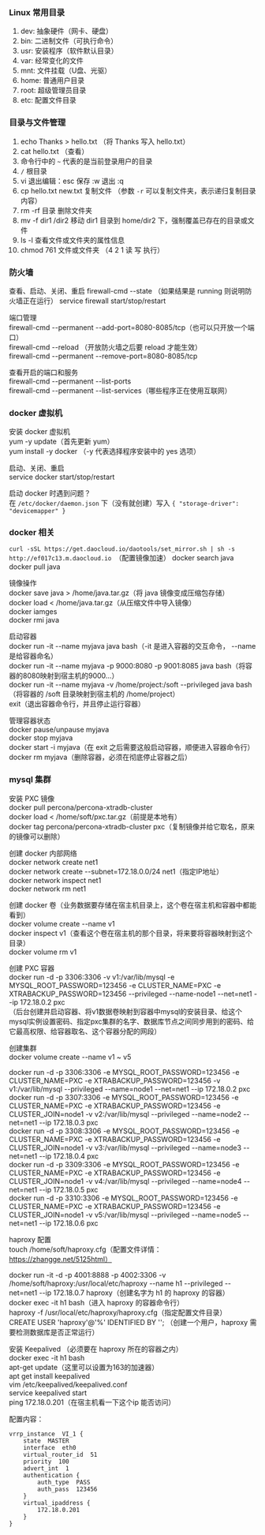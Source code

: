 ### Linux 常用目录

1. dev: 抽象硬件（网卡、硬盘）  
2. bin: 二进制文件（可执行命令）
3. usr: 安装程序（软件默认目录）
4. var: 经常变化的文件
5. mnt: 文件挂载（U盘、光驱）
6. home: 普通用户目录
7. root: 超级管理员目录
8. etc: 配置文件目录

### 目录与文件管理

1. echo Thanks > hello.txt （将 Thanks 写入 hello.txt）
2. cat hello.txt （查看）
3. 命令行中的 `~` 代表的是当前登录用户的目录
4. `/` 根目录
5. vi 退出编辑：esc  保存 :w  退出 :q
6. cp hello.txt new.txt 复制文件 （参数 `-r` 可以复制文件夹，表示递归复制目录内容）
7. rm -rf 目录 删除文件夹
8. mv -f dir1 /dir2 移动 dir1 目录到 home/dir2 下，强制覆盖已存在的目录或文件
9. ls -l 查看文件或文件夹的属性信息
10. chmod 761 文件或文件夹 （4 2 1 读 写 执行）

### 防火墙

查看、启动、关闭、重启
firewall-cmd --state （如果结果是 running 则说明防火墙正在运行） 
service firewall start/stop/restart  

端口管理  
firewall-cmd --permanent --add-port=8080-8085/tcp（也可以只开放一个端口）  
firewall-cmd --reload （开放防火墙之后要 reload 才能生效）  
firewall-cmd --permanent --remove-port=8080-8085/tcp  

查看开启的端口和服务  
firewall-cmd --permanent --list-ports  
firewall-cmd --permanent --list-services（哪些程序正在使用互联网）  

### docker 虚拟机

安装 docker 虚拟机  
yum -y update（首先更新 yum）  
yum install -y docker （-y 代表选择程序安装中的 yes 选项）  

启动、关闭、重启  
service docker start/stop/restart  

启动 docker 时遇到问题？  
在 `/etc/docker/daemon.json` 下（没有就创建）写入 `{ "storage-driver": "devicemapper" }`

### docker 相关

`curl -sSL https://get.daocloud.io/daotools/set_mirror.sh | sh -s http://ef017c13.m.daocloud.io
`（配置镜像加速）
docker search java  
docker pull java

镜像操作  
docker save java > /home/java.tar.gz（将 java 镜像变成压缩包存储）  
docker load < /home/java.tar.gz（从压缩文件中导入镜像）  
docker iamges  
docker rmi java  

启动容器  
docker run -it --name myjava java bash（-it 是进入容器的交互命令， --name 是给容器命名）  
docker run -it --name myjava  -p 9000:8080 -p 9001:8085 java bash（将容器的8080映射到宿主机的9000...）  
docker run -it --name myjava -v /home/project:/soft --privileged java bash（将容器的 /soft 目录映射到宿主机的 /home/project）  
exit（退出容器命令行，并且停止运行容器）  

管理容器状态  
docker pause/unpause myjava  
docker stop myjava  
docker start -i myjava（在 exit 之后需要这般启动容器，顺便进入容器命令行）  
docker rm myjava（删除容器，必须在彻底停止容器之后） 

### mysql 集群

安装 PXC 镜像  
docker pull percona/percona-xtradb-cluster  
docker load < /home/soft/pxc.tar.gz（前提是本地有）   
docker tag percona/percona-xtradb-cluster pxc（复制镜像并给它取名，原来的镜像可以删除）  

创建 docker 内部网络  
docker network create net1  
docker network create --subnet=172.18.0.0/24 net1（指定IP地址）  
docker network inspect net1  
docker network rm net1  

创建 docker 卷（业务数据要存储在宿主机目录上，这个卷在宿主机和容器中都能看到）  
docker volume create --name v1  
docker inspect v1（查看这个卷在宿主机的那个目录，将来要将容器映射到这个目录）  
docker volume rm v1  

创建 PXC 容器  
docker run -d -p 3306:3306 -v v1:/var/lib/mysql -e MYSQL_ROOT_PASSWORD=123456 -e CLUSTER_NAME=PXC -e XTRABACKUP_PASSWORD=123456 --privileged --name-node1 --net=net1 --ip 172.18.0.2 pxc  
（后台创建并启动容器、将v1数据卷映射到容器中mysql的安装目录、给这个mysql实例设置密码、指定pxc集群的名字、数据库节点之间同步用到的密码、给它最高权限、给容器取名、这个容器分配的网段）  

创建集群  
docker volume create --name v1 ~ v5  

docker run -d -p 3306:3306 -e MYSQL_ROOT_PASSWORD=123456 -e CLUSTER_NAME=PXC -e XTRABACKUP_PASSWORD=123456 -v v1:/var/lib/mysql --privileged --name=node1 --net=net1 --ip 172.18.0.2 pxc  
docker run -d -p 3307:3306 -e MYSQL_ROOT_PASSWORD=123456 -e CLUSTER_NAME=PXC -e XTRABACKUP_PASSWORD=123456 -e CLUSTER_JOIN=node1 -v v2:/var/lib/mysql --privileged --name=node2 --net=net1 --ip 172.18.0.3 pxc  
docker run -d -p 3308:3306 -e MYSQL_ROOT_PASSWORD=123456 -e CLUSTER_NAME=PXC -e XTRABACKUP_PASSWORD=123456 -e CLUSTER_JOIN=node1 -v v3:/var/lib/mysql --privileged --name=node3 --net=net1 --ip 172.18.0.4 pxc  
docker run -d -p 3309:3306 -e MYSQL_ROOT_PASSWORD=123456 -e CLUSTER_NAME=PXC -e XTRABACKUP_PASSWORD=123456 -e CLUSTER_JOIN=node1 -v v4:/var/lib/mysql --privileged --name=node4 --net=net1 --ip 172.18.0.5 pxc  
docker run -d -p 3310:3306 -e MYSQL_ROOT_PASSWORD=123456 -e CLUSTER_NAME=PXC -e XTRABACKUP_PASSWORD=123456 -e CLUSTER_JOIN=node1 -v v5:/var/lib/mysql --privileged --name=node5 --net=net1 --ip 172.18.0.6 pxc  

haproxy 配置  
touch /home/soft/haproxy.cfg（配置文件详情：https://zhangge.net/5125html）  

docker run -it -d -p 4001:8888 -p 4002:3306 -v /home/soft/haproxy:/usr/local/etc/haproxy --name h1 --privileged --net=net1 --ip 172.18.0.7 haproxy（创建名字为 h1 的 haproxy 的容器）  
docker exec -it h1 bash（进入 haproxy 的容器命令行）  
haproxy -f /usr/local/etc/haproxy/haproxy.cfg（指定配置文件目录）  
CREATE USER 'haproxy'@'%' IDENTIFIED BY ''; （创建一个用户，haproxy 需要检测数据库是否正常运行） 

安装 Keepalived （必须要在 haproxy 所在的容器之内）  
docker exec -it h1 bash  
apt-get update（这里可以设置为163的加速器）  
apt get install keepalived  
vim /etc/keepalived/keepalived.conf  
service keepalived start  
ping 172.18.0.201（在宿主机看一下这个ip 能否访问） 

配置内容：  
```
vrrp_instance  VI_1 {
    state  MASTER
    interface  eth0
    virtual_router_id  51
    priority  100
    advert_int  1
    authentication {
        auth_type  PASS
        auth_pass  123456
    }
    virtual_ipaddress {
        172.18.0.201
    }
}
```    


  
  
